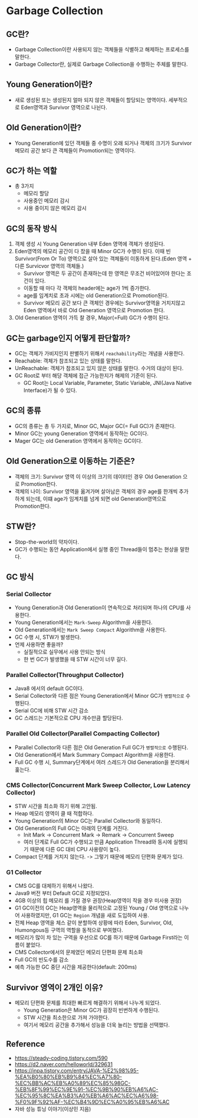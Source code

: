 # Garbage Collection

## GC란?
* Garbage Collection이란 사용되지 않는 객체들을 식별하고 해제하는 프로세스를 말한다.
* Garbage Collector란, 실제로 Garbage Collection을 수행하는 주체를 말한다.

## Young Generation이란?
* 새로 생성된 또는 생성된지 얼마 되지 않은 객체들이 할당되는 영역이다. 세부적으로 Eden영역과 Survivor 영역으로 나뉜다.

## Old Generation이란?
* Young Generation에 있던 객체들 중 수명이 오래 되거나 객체의 크기가 Survivor 메모리 공간 보다 큰 객체들이 Promotion되는 영역이다.


## GC가 하는 역할
* 총 3가지
  * 메모리 할당
  * 사용중인 메모리 감시
  * 사용 중이지 않은 메모리 감시

## GC의 동작 방식
1. 객체 생성 시 Young Generation 내부 Eden 영역에 객체가 생성된다. 
2. Eden영역의 메모리 공간이 다 찼을 때 Minor GC가 수행이 된다. 이때 빈 Survivor(From Or To) 영역으로 살아 있는 객체들이 이동하게 된다.(Eden 영역 + 다른 Survicvor 영역의 객체들.)
    * Survivor 영역은 두 공간이 존재하는데 한 영역은 무조건 비어있어야 한다는 조건이 있다. 
    * 이동할 때 마다 각 객체의 header에는 age가 1씩 증가한다. 
    * age를 임계치로 초과 시에는 old Generation으로 Promotion된다.
    * Survivor 메모리 공간 보다 큰 객체인 경우에는 Survivor영역을 거치지않고 Eden 영역에서  바로 Old Generation 영역으로 Promotion 한다.
3. Old Generation 영역이 가득 찰 경우, Major(=Full) GC가 수행이 된다.


## GC는 garbage인지 어떻게 판단할까?
* GC는 객체가 가비지인지 판별하기 위해서 `reachability`라는 개념을 사용한다.
* Reachable: 객체가 참조되고 있는 상태를 말한다.
* UnReachable: 객체가 참조되고 있지 않은 상태를 말한다. 수거의 대상이 된다.
* GC Root로 부터 해당 객체에 접근 가능한지가 해제의 기준이 된다.
  * GC Root는 Local Variable, Parameter, Static Variable, JNI(Java Native Interface)가 될 수 있다.

## GC의 종류
* GC의 종류는 총 두 가지로, Minor GC, Major GC(= Full GC)가 존재한다.
* Minor GC는 young Generation 영역에서 동작하는 GC이다.
* Mager GC는 old Generation 영역에서 동작하는 GC이다.

## Old Generation으로 이동하는 기준은?
* 객체의 크기: Survivor 영역 이 이상의 크기의 데이터인 경우 Old Generation 으로 Promotion한다.
* 객체의 나이: Survivor 영역을 옮겨가며 살아남은 객체의 경우 age를 한개씩 추가하게 되는데, 이떄 age가 임계치를 넘게 되면 old Generation영역으로 Promotion한다.

## STW란?
* Stop-the-world의 약자이다.
* GC가 수행되는 동안 Application에서 실행 중인 Thread들이 멈추는 현상을 말한다.

## GC 방식

### Serial Collector
* Young Generation과 Old Generation이 연속적으로 처리되며 하나의 CPU를 사용한다.
* Young Generation에서는 `Mark-Sweep` Algorithm을 사용한다.
* Old Generation에서는 `Mark Sweep Compact` Algorithm을 사용한다.
* GC 수행 시, STW가 발생한다.
* 언제 사용하면 좋을까?
  * 실질적으로 실무에서 사용 안되는 방식
  * 한 번 GC가 발생했을 때 STW 시간이 너무 길다.

### Parallel Collector(Throughput Collector)
* Java8 에서의 default GC이다.
* Serial Collector와 다른 점은 Young Generation에서 Minor GC가 `병렬적으로` 수행된다.
* Serial GC에 비해 STW 시간 감소
* GC 스레드는 기본적으로 CPU 개수만큼 할당된다.

### Parallel Old Collector(Parallel Compacting Collector)
* Parallel Collector와 다른 점은 Old Generation Full GC가 `병렬적으로` 수행된다.
* Old Generation에서 Mark Summary Compact Algorithm을 사용한다.
* Full GC 수행 시, Summary단계에서 여러 스레드가 Old Generation을 분리해서 훑는다.

### CMS Collector(Concurrent Mark Sweep Collector, Low Latency Collector)
* STW 시간을 최소화 하기 위해 고안됨.
* Heap 메모리 영역이 클 때 적합하다.
* Young Generation의 Minor GC는 Parallel Collector와 동일하다.
* Old Generation의 Full GC는 아래의 단계를 거친다. 
  * Init Mark -> Concurrent Mark -> Remark -> Concurrent Sweep
  * 여러 단계로 Full GC가 수행되고 만큼 Application Thread와 동시에 실행되기 때문에 다른 GC 대비 CPU 사용량이 높다.
* Compact 단계를 거치지 않는다. -> 그렇기 때문에 메모리 단편화 문제가 있다.


### G1 Collector
* CMS GC를 대체하기 위해서 나왔다.
* Java9 버전 부터 Default GC로 지정되었다.
* 4GB 이상의 힙 메모리 를 가질 경우 권장(Heap영역이 작을 경우 미사용 권장)
* G1 GC이전의 GC는 Heap영역을 물리적으로 고정된 Young / Old 영역으로 나누어 사용하였지만, G1 GC는 `Region` 개념을 새로 도입하여 사용.
* 전체 Heap 영역을 체스 같이 분할하여 상황에 따라 Eden, Survivor, Old, Humongous등 구역의 역할을 동적으로 부여했다.
* 메모리가 많이 차 있는 구역을 우선으로 GC를 하기 때문에 Garbage First라는 이름이 붙었다.
* CMS Collector에서의 문제였던 메모리 단편화 문제 최소화
* Full GC의 빈도수를 감소
* 예측 가능한 GC 중단 시간을 제공한다(default: 200ms)

## Survivor 영역이 2개인 이유?
* 메모리 단편화 문제를 최대한 빠르게 해결하기 위해서 나누게 되었다.
  * Young Generation은 Minor GC가 굉장히 빈번하게 수행된다.
  * STW 시간을 최소한으로 가져 가야한다.
  * 여기서 메모리 공간을 추가해서 성능을 더욱 늘리는 방법을 선택했다.


## Reference
* https://steady-coding.tistory.com/590
* https://d2.naver.com/helloworld/329631
* https://inpa.tistory.com/entry/JAVA-%E2%98%95-%EA%B0%80%EB%B9%84%EC%A7%80-%EC%BB%AC%EB%A0%89%EC%85%98GC-%EB%8F%99%EC%9E%91-%EC%9B%90%EB%A6%AC-%EC%95%8C%EA%B3%A0%EB%A6%AC%EC%A6%98-%F0%9F%92%AF-%EC%B4%9D%EC%A0%95%EB%A6%AC
* 자바 성능 튜닝 이야기(이상민 지음)